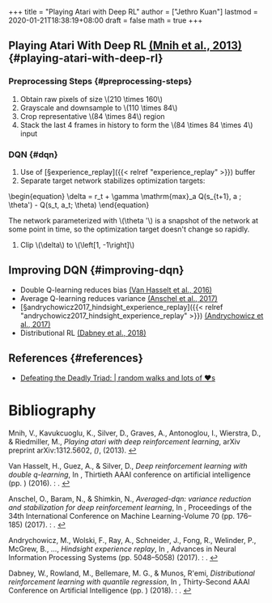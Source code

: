 +++
title = "Playing Atari with Deep RL"
author = ["Jethro Kuan"]
lastmod = 2020-01-21T18:38:19+08:00
draft = false
math = true
+++

## Playing Atari With Deep RL <a id="e3433750724eb4eebeebd0d71a7608d6" href="#mnih2013playing">(Mnih et al., 2013)</a> {#playing-atari-with-deep-rl}


### Preprocessing Steps {#preprocessing-steps}

1.  Obtain raw pixels of size \\(210 \times 160\\)
2.  Grayscale and downsample to \\(110 \times 84\\)
3.  Crop representative \\(84 \times 84\\) region
4.  Stack the last 4 frames in history to form the \\(84 \times 84 \times
       4\\) input


### DQN {#dqn}

1.  Use of [§experience\_replay]({{< relref "experience_replay" >}}) buffer
2.  Separate target network stabilizes optimization targets:

\begin{equation}
  \delta = r\_t + \gamma \mathrm{max}\_a Q(s\_{t+1}, a ; \theta') -
  Q(s\_t, a\_t; \theta)
\end{equation}

The network parameterized with \\(\theta '\\) is a snapshot of the network
at some point in time, so the optimization target doesn't change so
rapidly.

1.  Clip \\(\delta\\) to \\(\left[1, -1\right]\\)


## Improving DQN {#improving-dqn}

-   Double Q-learning reduces bias <a id="12d44fc18d38fd615bdd468a7a3a1f21" href="#van2016deep">(Van Hasselt et al., 2016)</a>
-   Average Q-learning reduces variance <a id="ff6280fa6d28cb1f79170f6a8c88ad92" href="#anschel2017averaged">(Anschel et al., 2017)</a>
-   [§andrychowicz2017\_hindsight\_experience\_replay]({{< relref "andrychowicz2017_hindsight_experience_replay" >}}) <a id="ffaf2d08e446da500e82a251db070767" href="#andrychowicz2017hindsight">(Andrychowicz et al., 2017)</a>
-   Distributional RL <a id="df0211097f3af68bb797b195f1e9d661" href="#dabney2018distributional">(Dabney et al., 2018)</a>


## References {#references}

-   [Defeating the Deadly Triad: | random walks and lots of ♥s](https://davidsanwald.github.io/2016/12/11/Double-DQN-interfacing-OpenAi-Gym.html)

# Bibliography
<a id="mnih2013playing" target="_blank">Mnih, V., Kavukcuoglu, K., Silver, D., Graves, A., Antonoglou, I., Wierstra, D., & Riedmiller, M., *Playing atari with deep reinforcement learning*, arXiv preprint arXiv:1312.5602, *()*,  (2013). </a> [↩](#e3433750724eb4eebeebd0d71a7608d6)

<a id="van2016deep" target="_blank">Van Hasselt, H., Guez, A., & Silver, D., *Deep reinforcement learning with double q-learning*, In , Thirtieth AAAI conference on artificial intelligence (pp. ) (2016). : .</a> [↩](#12d44fc18d38fd615bdd468a7a3a1f21)

<a id="anschel2017averaged" target="_blank">Anschel, O., Baram, N., & Shimkin, N., *Averaged-dqn: variance reduction and stabilization for deep reinforcement learning*, In , Proceedings of the 34th International Conference on Machine Learning-Volume 70 (pp. 176–185) (2017). : .</a> [↩](#ff6280fa6d28cb1f79170f6a8c88ad92)

<a id="andrychowicz2017hindsight" target="_blank">Andrychowicz, M., Wolski, F., Ray, A., Schneider, J., Fong, R., Welinder, P., McGrew, B., …, *Hindsight experience replay*, In , Advances in Neural Information Processing Systems (pp. 5048–5058) (2017). : .</a> [↩](#ffaf2d08e446da500e82a251db070767)

<a id="dabney2018distributional" target="_blank">Dabney, W., Rowland, M., Bellemare, M. G., & Munos, R\'emi, *Distributional reinforcement learning with quantile regression*, In , Thirty-Second AAAI Conference on Artificial Intelligence (pp. ) (2018). : .</a> [↩](#df0211097f3af68bb797b195f1e9d661)
